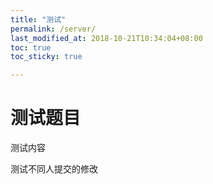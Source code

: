 ```yaml
---
title: "测试"
permalink: /server/
last_modified_at: 2018-10-21T10:34:04+08:00
toc: true
toc_sticky: true

---
```


# 测试题目

测试内容

测试不同人提交的修改
